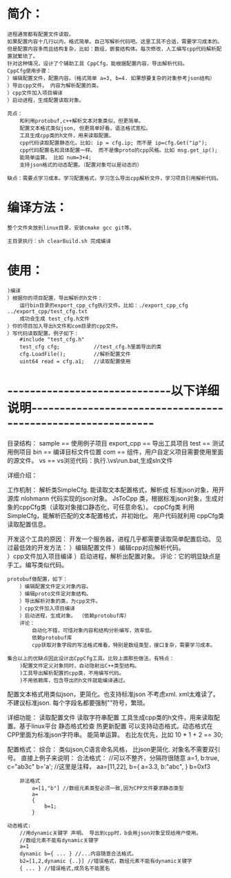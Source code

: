 # 简介：
	进程通常都有配置文件读取。
	如果配置内容十几行以内，格式简单。自己写解析代码吧。这里工具不合适，需要学习成本的。
	但是配置内容多而且结构复杂，比如：数组，嵌套结构体。每次修改，人工编写cpp代码解析配置就繁琐了。
	针对这种情况，设计了个辅助工具 CppCfg，能根据配置内容，导出解析代码。
	CppCfg使用步骤：
	）编辑配置文件，配置内容。（格式简单 a=3, b=4. 如果想要复杂的对象参考json结构）
	）导出cpp文件。 内容为解析配置的类。
	）cpp文件加入项目编译
	）启动进程，生成配置读取对象。
	
	亮点：
		和利用protobuf,c++解析文本对象类似，但更简单。
		配置文本格式类似json, 但更简单好看，语法格式宽松。
		工具生成cpp类的h文件，用来读取配置。
		cpp代码读取配置静态化。比如: ip = cfg.ip; 而不是 ip=cfg.Get("ip");
		cpp代码配置名和具体配置一样。 而不是像proto的cpp风格。比如 msg.get_ip();
		能简单运算。 比如 num=3+4;
		支持json格式的动态配置。（配置对象可以是动态的）
	
	缺点：需要点学习成本。学习配置格式，学习怎么导出cpp解析文件，学习项目引用解析代码。
	
# 编译方法：
	整个文件夹放到linux目录，安装cmake gcc git等。

	主目录执行：sh clearBuild.sh 完成编译

# 使用：
	)编译
	）根据你的项目配置，导出解析的h文件：
		运行bin目录的export_cpp_cfg执行文件。比如：./export_cpp_cfg ../export_cpp/test_cfg.txt
		成功会生成 test_cfg.h文件
	）你的项目加入导出h文件和com目录的cpp文件。
	）写代码读取配置。例子如下：
		#include "test_cfg.h"
		test_cfg cfg;			//test_cfg.h里面导出的类
		cfg.LoadFile();			//解析配置文件
		uint64 read = cfg.a1;	//读取配置使用
		
# -----------------------------以下详细说明------------------------------------------------------------
目录结构：
	sample			== 使用例子项目
	export_cpp      == 导出工具项目
	test            == 测试用例项目
	bin				== 编译目标文件位置
	com				== 组件，用户自定义项目需要使用里面的源文件。
	vs				== vs浏览代码：执行.\vs\run.bat,生成sln文件

详细介绍：

工作机制： 解析类SimpleCfg. 能读取文本配置格式，解析成 标准json对象，用开源库 nlohmann 代码实现的json对象。
          JsToCpp 类，根据标准json对象，生成对象的cppCfg类（读取对象接口静态化，可任意命名）。
          cppCfg类 利用SimpleCfg，能解析匹配的文本配置格式，并初始化。
          用户代码就利用 cppCfg类 读取配置信息。

开发这个工具的原因：
	开发一个服务器，进程几乎都需要读取简单配置启动。
	见过最低效的开发方法：
		）编辑配置文件
		）编辑cpp对应解析代码。  
	    ）cpp文件加入项目编译 
		）启动进程，解析出配置对象。 
		评论：它的明显缺点是手工。编写类似代码。
		
	protobuf做配置，如下：	
		）编辑配置文件定义对象内容。
		）编辑proto文件定对象结构。
		）导出解析对象的类，为cpp文件。
	    ）cpp文件加入项目编译
		）启动进程，生成对象。 （依赖protobuf库）
		评论：
			自动化不错，可惜对象内容和结构分析编写，效率低。
			依赖protobuf库
			cpp获取对象字段的写法格式难看，特别是数组类型，接口复杂，需要学习成本。
	
	集合以上的优缺点因此设计出CppCfg工具。比较上面那些做法，有特点：
		)配置文件定义对象同时，自动隐射出C++类型结构。
		)工具导出解析配置的cpp类，不用编写代码。
		)不用依赖库，包含导出的h文件就能编译通过。

配置文本格式用类似json，更简化。也支持标准json
	不考虑xml. xml太难读了。
	不建议标准json. 每个字段名都要强制""符号，繁琐。

详细功能：
	读取配置文件
	读取字符串配置
	工具生成cpp类的h文件，用来读取配置。基于linux平台
	静态格式检查
	热更新配置
	可以支持动态格式。动态格式在CPP里面为标准json字符串。
	能简单运算。 右比左优先，比如 10 * 1 + 2 == 30;
	
配置格式：
	综合：
			类似json,C语言命名风格， 比json更简化. 
			对象名不需要双引号。
			直接上例子来说明：
		合法格式：
			//可以不整齐，分隔符很随意
			a=1,
			b:true,	
			c="ab3c" b='a';   //这里是注释，
			aa=[11,22],
			b={
			a=3.3,
			b:"abc",
			}
			b=0xf3

		非法格式
			a=[1,"b"] //数组元素类型必须一致,因为CPP文件要求静态类型
			a=
			{
				b=1;
			}
	
	动态格式:
		//用dynamic关键字 声明。 导出到cpp时，b会用json对象呈现给用户使用。
		//数组元素不能有dynamic关键字
		a=1
		dynamic b={ ... } //...内容随意合法格式。 
		b2=[1,2,dynamic {..}] //错误格式，数组元素不能有dynamic关键字
		{ ... } //错误格式,成员名不能匿名
	


		